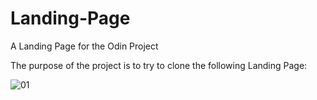 # Landing-Page
A Landing Page for the Odin Project

The purpose of the project is to try to clone the following Landing Page:


![01](https://user-images.githubusercontent.com/105843945/193768835-42d484e4-6c53-4b89-81ec-3399fc1e4e67.png)
